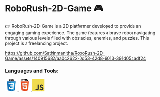 # RoboRush-2D-Game 🎮

👉 RoboRush-2D-Game is a 2D platformer developed to provide an engaging gaming experience. The game features a brave robot navigating through various levels filled with obstacles, enemies, and puzzles. This project is a freelancing project.

https://github.com/Sathinmanitha/RoboRush-2D-Game/assets/140915682/aa0c2622-0d53-42d8-9013-391d054adf24


<h3 align="left">Languages and Tools:</h3>
<p align="left"> <a href="https://www.w3schools.com/css/" target="_blank" rel="noreferrer"> <img src="https://raw.githubusercontent.com/devicons/devicon/master/icons/css3/css3-original-wordmark.svg" alt="css3" width="40" height="40"/> </a> <a href="https://www.w3.org/html/" target="_blank" rel="noreferrer"> <img src="https://raw.githubusercontent.com/devicons/devicon/master/icons/html5/html5-original-wordmark.svg" alt="html5" width="40" height="40"/> </a> <a href="https://developer.mozilla.org/en-US/docs/Web/JavaScript" target="_blank" rel="noreferrer"> <img src="https://raw.githubusercontent.com/devicons/devicon/master/icons/javascript/javascript-original.svg" alt="javascript" width="40" height="40"/> </a> </p>

